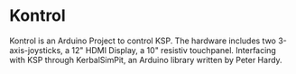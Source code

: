 # Kontrol
Kontrol is an Arduino Project to control KSP.
The hardware includes two 3-axis-joysticks, a 12" HDMI Display, a 10" resistiv touchpanel.
Interfacing with KSP through KerbalSimPit, an Arduino library written by Peter Hardy.
